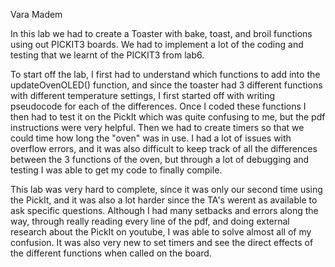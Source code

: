 Vara Madem

In this lab we had to create a Toaster with bake, toast, and broil functions using out PICKIT3 boards. We had to implement a lot of the coding and testing that we learnt of the PICKIT3 from lab6.

To start off the lab, I first had to understand which functions to add into the updateOvenOLED() function, and since the toaster had 3 different functions with different temperature settings, I first started off with writing pseudocode for each of the differences. Once I coded these functions I then had to test it on the PickIt which was quite confusing to me, but the pdf instructions were very helpful. Then we had to create timers so that we could time how long the "oven" was in use. I had a lot of issues with overflow errors, and it was also difficult to keep track of all the differences between the 3 functions of the oven, but through a lot of debugging and testing I was able to get my code to finally compile.

This lab was very hard to complete, since it was only our second time using the PickIt, and it was also a lot harder since the TA's werent as available to ask specific questions. Although I had many setbacks and errors along the way, through really reading every line of the pdf, and doing external research about the PickIt on youtube, I was able to solve almost all of my confusion. It was also very new to set timers and see the direct effects of the different functions when called on the board. 

